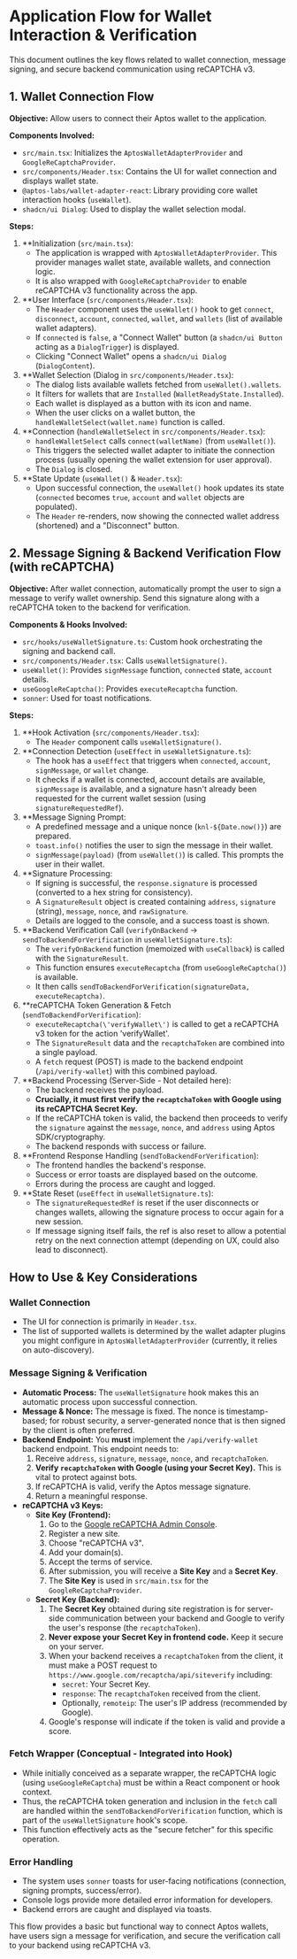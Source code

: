 # Application Flow for Wallet Interaction & Verification

This document outlines the key flows related to wallet connection, message signing, and secure backend communication using reCAPTCHA v3.

## 1. Wallet Connection Flow

**Objective:** Allow users to connect their Aptos wallet to the application.

**Components Involved:**

*   `src/main.tsx`: Initializes the `AptosWalletAdapterProvider` and `GoogleReCaptchaProvider`.
*   `src/components/Header.tsx`: Contains the UI for wallet connection and displays wallet state.
*   `@aptos-labs/wallet-adapter-react`: Library providing core wallet interaction hooks (`useWallet`).
*   `shadcn/ui Dialog`: Used to display the wallet selection modal.

**Steps:**

1.  **Initialization (`src/main.tsx`):
    *   The application is wrapped with `AptosWalletAdapterProvider`. This provider manages wallet state, available wallets, and connection logic.
    *   It is also wrapped with `GoogleReCaptchaProvider` to enable reCAPTCHA v3 functionality across the app.
2.  **User Interface (`src/components/Header.tsx`):
    *   The `Header` component uses the `useWallet()` hook to get `connect`, `disconnect`, `account`, `connected`, `wallet`, and `wallets` (list of available wallet adapters).
    *   If `connected` is `false`, a \"Connect Wallet\" button (a `shadcn/ui Button` acting as a `DialogTrigger`) is displayed.
    *   Clicking \"Connect Wallet\" opens a `shadcn/ui Dialog` (`DialogContent`).
3.  **Wallet Selection (Dialog in `src/components/Header.tsx`):
    *   The dialog lists available wallets fetched from `useWallet().wallets`.
    *   It filters for wallets that are `Installed` (`WalletReadyState.Installed`).
    *   Each wallet is displayed as a button with its icon and name.
    *   When the user clicks on a wallet button, the `handleWalletSelect(wallet.name)` function is called.
4.  **Connection (`handleWalletSelect` in `src/components/Header.tsx`):
    *   `handleWalletSelect` calls `connect(walletName)` (from `useWallet()`).
    *   This triggers the selected wallet adapter to initiate the connection process (usually opening the wallet extension for user approval).
    *   The `Dialog` is closed.
5.  **State Update (`useWallet()` & `Header.tsx`):
    *   Upon successful connection, the `useWallet()` hook updates its state (`connected` becomes `true`, `account` and `wallet` objects are populated).
    *   The `Header` re-renders, now showing the connected wallet address (shortened) and a \"Disconnect\" button.

## 2. Message Signing & Backend Verification Flow (with reCAPTCHA)

**Objective:** After wallet connection, automatically prompt the user to sign a message to verify wallet ownership. Send this signature along with a reCAPTCHA token to the backend for verification.

**Components & Hooks Involved:**

*   `src/hooks/useWalletSignature.ts`: Custom hook orchestrating the signing and backend call.
*   `src/components/Header.tsx`: Calls `useWalletSignature()`.
*   `useWallet()`: Provides `signMessage` function, `connected` state, `account` details.
*   `useGoogleReCaptcha()`: Provides `executeRecaptcha` function.
*   `sonner`: Used for toast notifications.

**Steps:**

1.  **Hook Activation (`src/components/Header.tsx`):
    *   The `Header` component calls `useWalletSignature()`.
2.  **Connection Detection (`useEffect` in `useWalletSignature.ts`):
    *   The hook has a `useEffect` that triggers when `connected`, `account`, `signMessage`, or `wallet` change.
    *   It checks if a wallet is connected, account details are available, `signMessage` is available, and a signature hasn\'t already been requested for the current wallet session (using `signatureRequestedRef`).
3.  **Message Signing Prompt:
    *   A predefined message and a unique nonce (`knl-${Date.now()}`) are prepared.
    *   `toast.info()` notifies the user to sign the message in their wallet.
    *   `signMessage(payload)` (from `useWallet()`) is called. This prompts the user in their wallet.
4.  **Signature Processing:
    *   If signing is successful, the `response.signature` is processed (converted to a hex string for consistency).
    *   A `SignatureResult` object is created containing `address`, `signature` (string), `message`, `nonce`, and `rawSignature`.
    *   Details are logged to the console, and a success toast is shown.
5.  **Backend Verification Call (`verifyOnBackend` -> `sendToBackendForVerification` in `useWalletSignature.ts`):
    *   The `verifyOnBackend` function (memoized with `useCallback`) is called with the `SignatureResult`.
    *   This function ensures `executeRecaptcha` (from `useGoogleReCaptcha()`) is available.
    *   It then calls `sendToBackendForVerification(signatureData, executeRecaptcha)`.
6.  **reCAPTCHA Token Generation & Fetch (`sendToBackendForVerification`):
    *   `executeRecaptcha(\'verifyWallet\')` is called to get a reCAPTCHA v3 token for the action \'verifyWallet\'.
    *   The `SignatureResult` data and the `recaptchaToken` are combined into a single payload.
    *   A `fetch` request (POST) is made to the backend endpoint (`/api/verify-wallet`) with this combined payload.
7.  **Backend Processing (Server-Side - Not detailed here):
    *   The backend receives the payload.
    *   **Crucially, it must first verify the `recaptchaToken` with Google using its reCAPTCHA Secret Key.**
    *   If the reCAPTCHA token is valid, the backend then proceeds to verify the `signature` against the `message`, `nonce`, and `address` using Aptos SDK/cryptography.
    *   The backend responds with success or failure.
8.  **Frontend Response Handling (`sendToBackendForVerification`):
    *   The frontend handles the backend\'s response.
    *   Success or error toasts are displayed based on the outcome.
    *   Errors during the process are caught and logged.
9.  **State Reset (`useEffect` in `useWalletSignature.ts`):
    *   The `signatureRequestedRef` is reset if the user disconnects or changes wallets, allowing the signature process to occur again for a new session.
    *   If message signing itself fails, the ref is also reset to allow a potential retry on the next connection attempt (depending on UX, could also lead to disconnect).

## How to Use & Key Considerations

### Wallet Connection

*   The UI for connection is primarily in `Header.tsx`.
*   The list of supported wallets is determined by the wallet adapter plugins you might configure in `AptosWalletAdapterProvider` (currently, it relies on auto-discovery).

### Message Signing & Verification

*   **Automatic Process:** The `useWalletSignature` hook makes this an automatic process upon successful connection.
*   **Message & Nonce:** The message is fixed. The nonce is timestamp-based; for robust security, a server-generated nonce that is then signed by the client is often preferred.
*   **Backend Endpoint:** You **must** implement the `/api/verify-wallet` backend endpoint. This endpoint needs to:
    1.  Receive `address`, `signature`, `message`, `nonce`, and `recaptchaToken`.
    2.  **Verify `recaptchaToken` with Google (using your Secret Key).** This is vital to protect against bots.
    3.  If reCAPTCHA is valid, verify the Aptos message signature.
    4.  Return a meaningful response.
*   **reCAPTCHA v3 Keys:**
    *   **Site Key (Frontend):** 
        1.  Go to the [Google reCAPTCHA Admin Console](https://www.google.com/recaptcha/admin/).
        2.  Register a new site.
        3.  Choose \"reCAPTCHA v3\".
        4.  Add your domain(s).
        5.  Accept the terms of service.
        6.  After submission, you will receive a **Site Key** and a **Secret Key**.
        7.  The **Site Key** is used in `src/main.tsx` for the `GoogleReCaptchaProvider`.
    *   **Secret Key (Backend):**
        1.  The **Secret Key** obtained during site registration is for server-side communication between your backend and Google to verify the user\'s response (the `recaptchaToken`).
        2.  **Never expose your Secret Key in frontend code.** Keep it secure on your server.
        3.  When your backend receives a `recaptchaToken` from the client, it must make a POST request to `https://www.google.com/recaptcha/api/siteverify` including:
            *   `secret`: Your Secret Key.
            *   `response`: The `recaptchaToken` received from the client.
            *   Optionally, `remoteip`: The user\'s IP address (recommended by Google).
        4.  Google\'s response will indicate if the token is valid and provide a score.

### Fetch Wrapper (Conceptual - Integrated into Hook)

*   While initially conceived as a separate wrapper, the reCAPTCHA logic (using `useGoogleReCaptcha`) must be within a React component or hook context.
*   Thus, the reCAPTCHA token generation and inclusion in the `fetch` call are handled within the `sendToBackendForVerification` function, which is part of the `useWalletSignature` hook\'s scope.
*   This function effectively acts as the \"secure fetcher\" for this specific operation.

### Error Handling

*   The system uses `sonner` toasts for user-facing notifications (connection, signing prompts, success/error).
*   Console logs provide more detailed error information for developers.
*   Backend errors are caught and displayed via toasts.

This flow provides a basic but functional way to connect Aptos wallets, have users sign a message for verification, and secure the verification call to your backend using reCAPTCHA v3. 